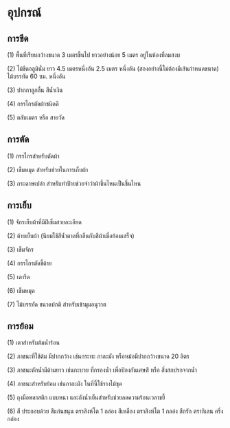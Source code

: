 # อุปกรณ์

## การขีด

(1) พื้นที่เรียบกว้างขนาด 3 เมตรขึ้นไป ยาวอย่างน้อย 5 เมตร อยู่ในห้องที่ลมสงบ

(2) ไม้ขีดอลูมินั่ม ยาว 4.5 เมตรหนึ่งอัน 2.5 เมตร หนึ่งอัน (สองอย่างนี้ไม่ต้องมีเส้นกำหนดขนาด) ไม้บรรทัด 60 ซม. หนึ่งอัน

(3) ปากกาลูกลื่น สีน้ำเงิน

(4) กรรไกรตัดผ้าชนิดดี

(5) ตลับเมตร หรือ สายวัด


## การตัด

(1) กรรไกรสำหรับตัดผ้า

(2) เข็มหมุด สำหรับช่วยในการเก็บผ้า

(3) กระดาษเปล่า สำหรับทำป้ายช่วยจำว่าผ้าชิ้นไหนเป็นชิ้นไหน


## การเย็บ

(1) จักรเย็บผ้าที่มีฝีเข็มสวยละเอียด

(2) ด้ายเย็บผ้า (นิยมใช้สีน้ำตาลที่กลืนกับสีผ้าเมื่อย้อมเสร็จ)

(3) เข็มจักร

(4) กรรไกรตัดขี้ด้าย

(5) เตารีด

(6) เข็มหมุด

(7) ไม้บรรทัด ขนาดปกติ สำหรับเข้ามุมอนุวาต


## การย้อม

(1) เตาสำหรับต้มน้ำร้อน

(2) ภาชนะที่ใช้ต้ม มีปากกว้าง เช่นกระทะ กาละมัง หรือหม้อมีปากกว้างขนาด 20 ลิตร

(3) ภาชนะตักน้ำมีด้ามยาว เช่นกะบวย ที่กรองน้ำ เพื่อป้องกันเศษสี หรือ สิ่งสกปรกจากน้ำ

(4) ภาชนะสำหรับย้อม เช่นกาละมัง ในที่นี้ใช้รางไม้ขุด

(5) ถุงมือพลาสติก แบบหนา และถังน้ำเย็นสำหรับช่วยลดความร้อนเวลาขยี้

(6) สี ประกอบด้วย สีแก่นขนุน ตราสิงห์โต 1 กล่อง สีเหลือง ตราสิงห์โต 1 กลอ่ง สีกรัก ตรากิเลน ครึ่งกล่อง

